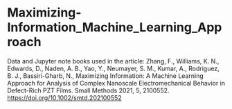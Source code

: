 # Maximizing-Information_Machine_Learning_Approach

Data and Jupyter note books used in the article: 
Zhang, F., Williams, K. N., Edwards, D., Naden, A. B., Yao, Y., Neumayer, S. M., Kumar, A., Rodriguez, B. J., Bassiri-Gharb, N., Maximizing Information: A Machine Learning Approach for Analysis of Complex Nanoscale Electromechanical Behavior in Defect-Rich PZT Films. Small Methods 2021, 5, 2100552. https://doi.org/10.1002/smtd.202100552
